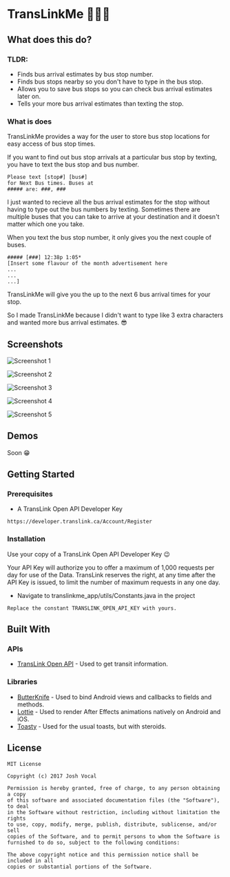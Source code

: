 # TransLinkMe :bus::bus::bus:

## What does this do?

### TLDR:

* Finds bus arrival estimates by bus stop number.
* Finds bus stops nearby so you don't have to type in the bus stop.
* Allows you to save bus stops so you can check bus arrival estimates later on.
* Tells your more bus arrival estimates than texting the stop.

### What is does

TransLinkMe provides a way for the user to store bus stop locations for easy access of bus stop times.

If you want to find out bus stop arrivals at a particular bus stop by texting, you have to text the bus stop and bus number.

```
Please text [stop#] [bus#]
for Next Bus times. Buses at
##### are: ###, ###
```

I just wanted to recieve all the bus arrival estimates for the stop without having to type out the bus numbers by texting. Sometimes there are multiple buses that you can take to arrive at your destination and it doesn't matter which one you take.

When you text the bus stop number, it only gives you the next couple of buses. 
```
##### [###] 12:38p 1:05*
[Insert some flavour of the month advertisement here
...
...
...]
```
TransLinkMe will give you the up to the next 6 bus arrival times for your stop.

So I made TransLinkMe because I didn't want to type like 3 extra characters and wanted more bus arrival estimates. :sunglasses:

## Screenshots

![Screenshot 1](https://github.com/joshvocal/TransLinkMe-App/blob/master/screenshots/screenshot_one.png)

![Screenshot 2](https://github.com/joshvocal/TransLinkMe-App/blob/master/screenshots/screenshot_two.png)

![Screenshot 3](https://github.com/joshvocal/TransLinkMe-App/blob/master/screenshots/screenshot_three.png)

![Screenshot 4](https://github.com/joshvocal/TransLinkMe-App/blob/master/screenshots/screenshot_four.png)

![Screenshot 5](https://github.com/joshvocal/TransLinkMe-App/blob/master/screenshots/screenshot_five.png)


## Demos

Soon :grin:

## Getting Started

### Prerequisites

* A TransLink Open API Developer Key

```
https://developer.translink.ca/Account/Register
```

### Installation

Use your copy of a TransLink Open API Developer Key :wink:

Your API Key will authorize you to offer a maximum of 1,000 requests per day for use of the Data. TransLink reserves the right, at any time after the API Key is issued, to limit the number of maximum requests in any one day. 

* Navigate to translinkme_app/utils/Constants.java in the project

```
Replace the constant TRANSLINK_OPEN_API_KEY with yours. 
```

## Built With

### APIs

* [TransLink Open API](https://developer.translink.ca/) - Used to get transit information.

### Libraries

* [ButterKnife](https://github.com/JakeWharton/butterknife) - Used to bind Android views and callbacks to fields and methods.
* [Lottie](https://github.com/airbnb/lottie-android) - Used to render After Effects animations natively on Android and iOS.
* [Toasty](https://github.com/GrenderG/Toasty) - Used for the usual toasts, but with steroids.

## License

```
MIT License

Copyright (c) 2017 Josh Vocal

Permission is hereby granted, free of charge, to any person obtaining a copy
of this software and associated documentation files (the "Software"), to deal
in the Software without restriction, including without limitation the rights
to use, copy, modify, merge, publish, distribute, sublicense, and/or sell
copies of the Software, and to permit persons to whom the Software is
furnished to do so, subject to the following conditions:

The above copyright notice and this permission notice shall be included in all
copies or substantial portions of the Software.

```

